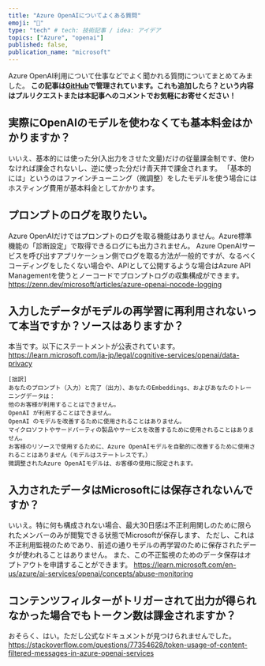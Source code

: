 ```yaml
---
title: "Azure OpenAIについてよくある質問"
emoji: "🔖"
type: "tech" # tech: 技術記事 / idea: アイデア
topics: ["Azure", "openai"]
published: false,
publication_name: "microsoft"
---
```


Azure OpenAI利用について仕事などでよく聞かれる質問についてまとめてみました。
**この記事は[GitHub]()で管理されています。これも追加したら？という内容はプルリクエストまたは本記事へのコメントでお気軽にお寄せください！**


## 実際にOpenAIのモデルを使わなくても基本料金はかかりますか？
いいえ、基本的には使った分(入出力をさせた文量)だけの従量課金制です、使わなければ課金されないし、逆に使った分だけ青天井で課金されます。
「基本的には」というのはファインチューニング（微調整）をしたモデルを使う場合にはホスティング費用が基本料金としてかかります。

## プロンプトのログを取りたい。
Azure OpenAIだけではプロンプトのログを取る機能はありません。Azure標準機能の「診断設定」で取得できるログにも出力されません。
Azure OpenAIサービスを呼び出すアプリケーション側でログを取る方法が一般的ですが、なるべくコーディングをしたくない場合や、APIとして公開するような場合はAzure API Managementを使うとノーコードでプロンプトログの収集構成ができます。
https://zenn.dev/microsoft/articles/azure-openai-nocode-logging

## 入力したデータがモデルの再学習に再利用されないって本当ですか？ソースはありますか？
本当です。以下にステートメントが公表されています。
https://learn.microsoft.com/ja-jp/legal/cognitive-services/openai/data-privacy

```
[拙訳]
あなたのプロンプト（入力）と完了（出力）、あなたのEmbeddings、およびあなたのトレーニングデータは：
他のお客様が利用することはできません。
OpenAI が利用することはできません。
OpenAI のモデルを改善するために使用されることはありません。
マイクロソフトやサードパーティの製品やサービスを改善するために使用されることはありません。
お客様のリソースで使用するために、Azure OpenAIモデルを自動的に改善するために使用されることはありません（モデルはステートレスです。）
微調整されたAzure OpenAIモデルは、お客様の使用に限定されます。
```


## 入力されたデータはMicrosoftには保存されないんですか？
いいえ。特に何も構成されない場合、最大30日感は不正利用関しのために限られたメンバーのみが閲覧できる状態でMicrosoftが保存します、
ただし、これは不正利用監視のためであり、前述の通りモデルの再学習のために保存されたデータが使われることはありません。
また、この不正監視のためのデータ保存はオプトアウトを申請することができます。
https://learn.microsoft.com/en-us/azure/ai-services/openai/concepts/abuse-monitoring

## コンテンツフィルターがトリガーされて出力が得られなかった場合でもトークン数は課金されますか？
おそらく、はい。ただし公式なドキュメントが見つけられませんでした。
https://stackoverflow.com/questions/77354628/token-usage-of-content-filtered-messages-in-azure-openai-services